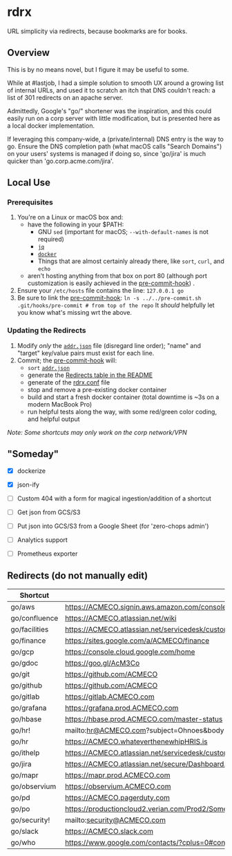 # rdrx
URL simplicity via redirects, because bookmarks are for books.


## Overview
This is by no means novel, but I figure it may be useful to some.

While at #lastjob, I had a simple solution to smooth UX around a growing list of
internal URLs, and used it to scratch an itch that DNS couldn't reach: a list of
301 redirects on an apache server.

Admittedly, Google's "go/" shortener was the inspiration, and this could easily
run on a corp server with little modification, but is presented here as a local
docker implementation.

If leveraging this company-wide, a (private/internal) DNS entry is the way to
go. Ensure the DNS completion path (what macOS calls "Search Domains") on your
users' systems is managed if doing so, since 'go/jira' is much quicker than
'go.corp.acme.com/jira'.


## Local Use
### Prerequisites
1. You're on a Linux or macOS box and:
   * have the following in your $PATH:
     * GNU `sed` (important for macOS; `--with-default-names` is not required)
     * [`jq`](https://stedolan.github.io/jq/download/)
     * [`docker`](https://www.docker.com/get-docker)
     * Things that are almost certainly already there, like `sort`, `curl`, and
       `echo`
   * aren't hosting anything from that box on port 80 (although port
     customization is easily achieved in the [pre-commit-hook](pre-commit-hook))
     .
1. Ensure your `/etc/hosts` file contains the line:
   `127.0.0.1 go`
1. Be sure to link the [pre-commit-hook](pre-commit-hook):
   `ln -s ../../pre-commit.sh .git/hooks/pre-commit # from top of the repo`
   It _should_ helpfully let you know what's missing wrt the above.

### Updating the Redirects
1. Modify *only* the [`addr.json`](addr.json) file (disregard line order);
   "name" and "target" key/value pairs must exist for each line.
1. Commit; the [pre-commit-hook](pre-commit-hook) will:
   * `sort` [`addr.json`](addr.json)
   * generate the [Redirects table in the README](README.md#redirects-do-not-manually-edit)
   * generate of the [rdrx.conf](rdrx.conf) file
   * stop and remove a pre-existing docker container
   * build and start a fresh docker container (total downtime is ~3s on a modern
     MacBook Pro)
   * run helpful tests along the way, with some red/green color coding, and
     helpful output  

*Note: Some shortcuts may only work on the corp network/VPN*

## "Someday"
- [x] dockerize
- [x] json-ify
- [ ] Custom 404 with a form for magical ingestion/addition of a shortcut
- [ ] Get json from GCS/S3
- [ ] Put json into GCS/S3 from a Google Sheet (for 'zero-chops admin')
- [ ] Analytics support
- [ ] Prometheus exporter


## Redirects (do not manually edit)
Shortcut | URL
--- | ---
go/aws|https://ACMECO.signin.aws.amazon.com/console
go/confluence|https://ACMECO.atlassian.net/wiki
go/facilities|https://ACMECO.atlassian.net/servicedesk/customer/portal/1
go/finance|https://sites.google.com/a/ACMECO/finance
go/gcp|https://console.cloud.google.com/home
go/gdoc|https://goo.gl/AcM3Co
go/git|https://github.com/ACMECO
go/github|https://github.com/ACMECO
go/gitlab|https://gitlab.ACMECO.com
go/grafana|https://grafana.prod.ACMECO.com
go/hbase|https://hbase.prod.ACMECO.com/master-status
go/hr!|mailto:hr@ACMECO.com?subject=Ohnoes&body=https://goo.gl/acqZJE
go/hr|https://ACMECO.whateverthenewhipHRIS.is
go/ithelp|https://ACMECO.atlassian.net/servicedesk/customer/portal/2
go/jira|https://ACMECO.atlassian.net/secure/Dashboard.jspa
go/mapr|https://mapr.prod.ACMECO.com
go/observium|https://observium.ACMECO.com
go/pd|https://ACMECO.pagerduty.com
go/po|https://productioncloud2.verian.com/Prod2/SomeRidiculouslyLongThingBecauseFinanceSoftware,Apparently
go/security!|mailto:security@ACMECO.com
go/slack|https://ACMECO.slack.com
go/who|https://www.google.com/contacts/?cplus=0#contacts/group/27/Directory
